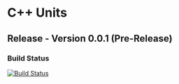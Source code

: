 # C++ Units

## Release - Version 0.0.1 (Pre-Release)

### Build Status

[![Build Status](https://travis-ci.com/crdrisko/cpp-units.svg?branch=master)](https://travis-ci.com/crdrisko/cpp-units)
